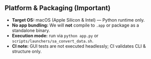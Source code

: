## Platform & Packaging (Important)

- **Target OS:** macOS (Apple Silicon & Intel) — Python runtime only.
- **No app bundling:** We will **not** compile to `.app` or package as a standalone binary.
- **Execution mode:** run via `python app.py` or `scripts/launchers/sa_convert_data.sh`.
- **CI note:** GUI tests are not executed headlessly; CI validates CLI & structure only.
